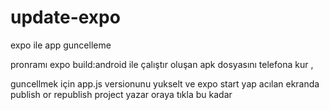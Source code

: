 # update-expo
expo ile app guncelleme


pronramı expo build:android ile çalıştır oluşan apk dosyasını telefona kur ,

guncellmek için app.js versionunu yukselt ve  expo start yap acılan ekranda publish or republish project yazar oraya tıkla bu kadar 
